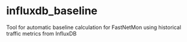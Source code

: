 # influxdb_baseline
 Tool for automatic baseline calculation for FastNetMon using historical traffic metrics from InfluxDB 
